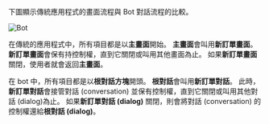 下圖顯示傳統應用程式的畫面流程與 Bot 對話流程的比較。 

![Bot](~/media/designing-bots/core/dialogs-screens.png)

在傳統的應用程式中，所有項目都是以**主畫面**開始。
**主畫面**會叫用**新訂單畫面**。
**新訂單畫面**會保有持控制權，直到它關閉或叫用其他畫面為止。 如果**新訂單畫面**關閉，使用者就會返回**主畫面**。

在 bot 中，所有項目都是以**根對話方塊**開頭。 **根對話**會叫用**新訂單對話**。 此時，**新訂單對話**會接管對話 (conversation) 並保有控制權，直到它關閉或叫用其他對話 (dialog)為止。 如果**新訂單對話 (dialog)** 關閉，則會將對話 (conversation) 的控制權還給**根對話 (dialog)**。